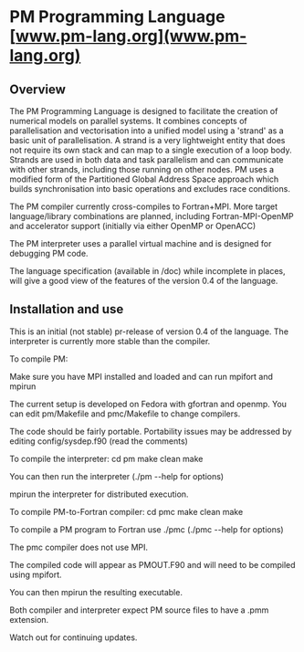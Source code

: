 # PM Programming Language [www.pm-lang.org](www.pm-lang.org)

## Overview

The PM Programming Language is designed to facilitate the creation
of numerical models on parallel systems. It combines concepts of
parallelisation and vectorisation into a unified model using a 'strand'
as a basic unit of parallelisation. A strand is a very lightweight
entity that does not require its own stack and can map to a single execution 
of a loop body. Strands are used in both data and task parallelism and can communicate
with other strands, including those running on other nodes. PM uses a modified form of
the Partitioned Global Address Space approach which builds synchronisation into basic operations 
and excludes race conditions.

The PM compiler currently cross-compiles to Fortran+MPI. More target language/library
combinations are planned, including Fortran-MPI-OpenMP and accelerator support (initially
via either OpenMP or OpenACC)

The PM interpreter uses a parallel virtual machine and is designed for debugging PM code.

The language specification (available in /doc) while incomplete in places, will give
a good view of the features of the version 0.4 of the language.
    

## Installation and use

This is an initial (not stable) pr-release of version 0.4 of the language.
The interpreter is currently more stable than the compiler.

To compile PM:

Make sure you have MPI installed and loaded and can run mpifort and mpirun

The current setup is developed on Fedora with gfortran and openmp. You
can edit pm/Makefile and pmc/Makefile to change compilers.

The code should be fairly portable. Portability issues may be addressed by
editing config/sysdep.f90 (read the comments)

To compile the interpreter:
  cd pm
  make clean
  make

You can then run the interpreter (./pm --help for options)

mpirun the interpreter for distributed execution.

To compile PM-to-Fortran compiler:
  cd pmc
  make clean
  make

To compile a PM program to Fortran use ./pmc (./pmc --help for options)

The pmc compiler does not use MPI.

The compiled code will appear as PMOUT.F90 and will need to be compiled using mpifort. 

You can then mpirun the resulting executable.

Both compiler and interpreter expect PM source files to have a .pmm extension.


Watch out for continuing updates.
